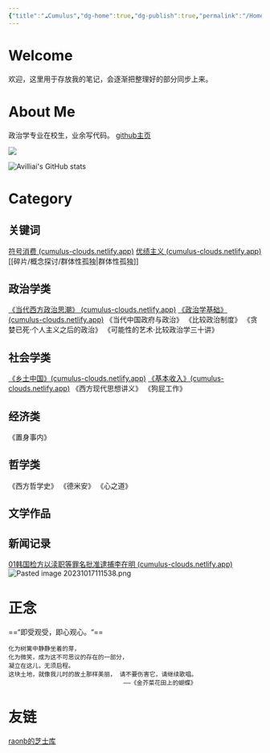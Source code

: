 ```yaml
---
{"title":"☁Cumulus","dg-home":true,"dg-publish":true,"permalink":"/Home/","tags":["gardenEntry"],"dgPassFrontmatter":true}
---
```


# Welcome
欢迎，这里用于存放我的笔记，会逐渐把整理好的部分同步上来。

# About Me
政治学专业在校生，业余写代码。
[github主页](https://github.com/avilliai)
<div align="left"> <img src="https://github-readme-stats.vercel.app/api/top-langs/?username=avilliai&hide_title=true&hide_border=true&layout=compact&langs_count=6&text_color=000&icon_color=fff&bg_color=#7d7d7d&theme=graywhite" /> 

![Avilliai's GitHub stats](https://github-readme-stats.vercel.app/api?username=avilliai&show_icons=true&theme=tokyonight)
# Category
## 关键词
[符号消费 (cumulus-clouds.netlify.app)](https://cumulus-clouds.netlify.app/%E7%A2%8E%E7%89%87/%E6%A6%82%E5%BF%B5%E6%8E%A2%E8%AE%A8/%E7%AC%A6%E5%8F%B7%E6%B6%88%E8%B4%B9/)
[优绩主义 (cumulus-clouds.netlify.app)](https://cumulus-clouds.netlify.app/%E7%A2%8E%E7%89%87/%E6%A6%82%E5%BF%B5%E6%8E%A2%E8%AE%A8/%E4%BC%98%E7%BB%A9%E4%B8%BB%E4%B9%89/)
[[碎片/概念探讨/群体性孤独\|群体性孤独]]

## 政治学类
[《当代西方政治思潮》 (cumulus-clouds.netlify.app)](https://cumulus-clouds.netlify.app/%E6%94%BF%E6%B2%BB/%E5%BD%93%E4%BB%A3%E8%A5%BF%E6%96%B9%E6%94%BF%E6%B2%BB%E6%80%9D%E6%BD%AE/00%E5%BC%95%E8%A8%80/)
[《政治学基础》 (cumulus-clouds.netlify.app)](https://cumulus-clouds.netlify.app/%E6%94%BF%E6%B2%BB/%E6%94%BF%E6%B2%BB%E5%AD%A6%E5%9F%BA%E7%A1%80/1.1%E6%94%BF%E6%B2%BB%E7%9A%84%E5%90%AB%E4%B9%89/)
《当代中国政府与政治》
《比较政治制度》
《贪婪已死·个人主义之后的政治》
《可能性的艺术·比较政治学三十讲》
## 社会学类
[《乡土中国》(cumulus-clouds.netlify.app)](https://cumulus-clouds.netlify.app/%E7%A4%BE%E4%BC%9A/%E7%AC%94%E8%AE%B0/%E4%B9%A1%E5%9C%9F%E4%B8%AD%E5%9B%BD/01%E4%B9%A1%E5%9C%9F%E6%9C%AC%E8%89%B2/)
[《基本收入》(cumulus-clouds.netlify.app)](https://cumulus-clouds.netlify.app/%E7%A4%BE%E4%BC%9A/%E5%9F%BA%E6%9C%AC%E6%94%B6%E5%85%A5/menu/)
《西方现代思想讲义》
《狗屁工作》
## 经济类
《置身事内》
## 哲学类
《西方哲学史》
《德米安》
《心之道》
## 文学作品


## 新闻记录
[01韩国检方以渎职等罪名批准逮捕李在明 (cumulus-clouds.netlify.app)](https://cumulus-clouds.netlify.app/%E7%A2%8E%E7%89%87/%E6%96%B0%E9%97%BB%E7%A2%8E%E7%89%87/01%E9%9F%A9%E5%9B%BD%E6%A3%80%E6%96%B9%E4%BB%A5%E6%B8%8E%E8%81%8C%E7%AD%89%E7%BD%AA%E5%90%8D%E6%89%B9%E5%87%86%E9%80%AE%E6%8D%95%E6%9D%8E%E5%9C%A8%E6%98%8E/)
![Pasted image 20231017111538.png](/img/user/source/Pasted%20image%2020231017111538.png)
# 正念
==“即受观受，即⼼观⼼。“==
```
化为树篱中静静坐着的芽， 
化为微笑，成为这不可思议的存在的⼀部分， 
凝⽴在这⼉，⽆须启程。 
这块⼟地，就像我⼉时的故⼟那样美丽， 请不要伤害它，请继续歌唱。
								——《⾦芥菜花⽥上的蝴蝶》
```

# 友链
[raonb的芝士库](https://raonb.netlify.app/)

